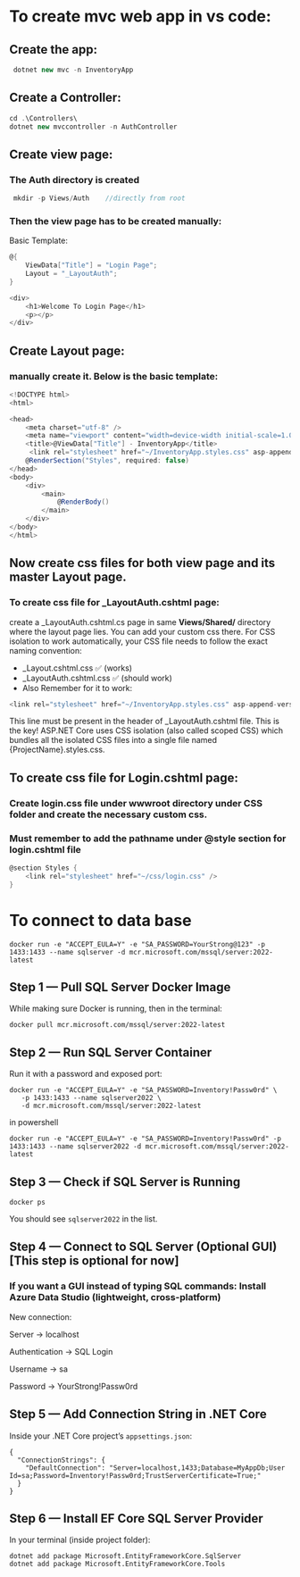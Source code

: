 # To create mvc web app in vs code:
## Create the app:
```csharp 
 dotnet new mvc -n InventoryApp
```
## Create a Controller:

```csharp 
cd .\Controllers\
dotnet new mvccontroller -n AuthController
```
## Create view page:
### The Auth directory is created
```csharp
 mkdir -p Views/Auth    //directly from root
```
### Then the view page has to be created manually:
Basic Template:
```csharp
@{
    ViewData["Title"] = "Login Page";
    Layout = "_LayoutAuth";
}

<div>
    <h1>Welcome To Login Page</h1>
    <p></p>
</div>
```
## Create Layout page:
### manually create it. Below is the basic template:
```csharp
<!DOCTYPE html>
<html>

<head>
    <meta charset="utf-8" />
    <meta name="viewport" content="width=device-width initial-scale=1.0 " />
    <title>@ViewData["Title"] - InventoryApp</title>
     <link rel="stylesheet" href="~/InventoryApp.styles.css" asp-append-version="true" />
    @RenderSection("Styles", required: false)
</head>
<body>
    <div>
        <main>
            @RenderBody()
        </main>
    </div>
</body>
</html>
```

## Now create css files for both view page and its master Layout page. 
### To create css file for _LayoutAuth.cshtml page:
create a _LayoutAuth.cshtml.cs page in same **Views/Shared/** directory where the layout page lies. You can add your custom css there.
For CSS isolation to work automatically, your CSS file needs to follow the exact naming convention:

- _Layout.cshtml.css ✅ (works)
- _LayoutAuth.cshtml.css ✅ (should work)
- Also Remember for it to work:
```csharp 
<link rel="stylesheet" href="~/InventoryApp.styles.css" asp-append-version="true" />
```
This line must be present in the header of _LayoutAuth.cshtml file.
This is the key! ASP.NET Core uses CSS isolation (also called scoped CSS) which bundles all the isolated CSS files into a single file named {ProjectName}.styles.css.


## To create css file for Login.cshtml page:

### Create **login.css** file under  **wwwroot** directory under **CSS** folder and create the necessary custom css.

### Must remember to add the pathname under @style section for login.cshtml file
```csharp
@section Styles {
    <link rel="stylesheet" href="~/css/login.css" />
}
```


# To connect to data base
```
docker run -e "ACCEPT_EULA=Y" -e "SA_PASSWORD=YourStrong@123" -p 1433:1433 --name sqlserver -d mcr.microsoft.com/mssql/server:2022-latest
```
## Step 1 — Pull SQL Server Docker Image
While making sure Docker is running, then in the terminal:
```
docker pull mcr.microsoft.com/mssql/server:2022-latest
```
## Step 2 — Run SQL Server Container
Run it with a password and exposed port:
```
docker run -e "ACCEPT_EULA=Y" -e "SA_PASSWORD=Inventory!Passw0rd" \
   -p 1433:1433 --name sqlserver2022 \
   -d mcr.microsoft.com/mssql/server:2022-latest
```
in powershell
```
docker run -e "ACCEPT_EULA=Y" -e "SA_PASSWORD=Inventory!Passw0rd" -p 1433:1433 --name sqlserver2022 -d mcr.microsoft.com/mssql/server:2022-latest
```

## Step 3 — Check if SQL Server is Running
```
docker ps
```
You should see `sqlserver2022` in the list.

## Step 4 — Connect to SQL Server (Optional GUI)  [This step is optional for now]
### If you want a GUI instead of typing SQL commands:  Install Azure Data Studio (lightweight, cross-platform)

New connection:

Server → localhost

Authentication → SQL Login

Username → sa

Password → YourStrong!Passw0rd

## Step 5 — Add Connection String in .NET Core
Inside your .NET Core project’s `appsettings.json`:

```
{
  "ConnectionStrings": {
    "DefaultConnection": "Server=localhost,1433;Database=MyAppDb;User Id=sa;Password=Inventory!Passw0rd;TrustServerCertificate=True;"
  }
}
```

## Step 6 — Install EF Core SQL Server Provider
In your terminal (inside project folder):
```
dotnet add package Microsoft.EntityFrameworkCore.SqlServer
dotnet add package Microsoft.EntityFrameworkCore.Tools
```